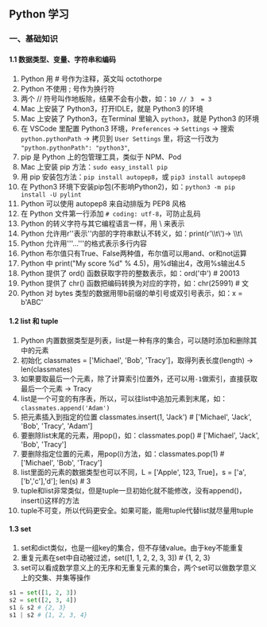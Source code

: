 ## Python 学习

### 一、基础知识
#### 1.1 数据类型、变量、字符串和编码
1. Python 用 # 号作为注释，英文叫 octothorpe
2. Python 不使用 ; 号作为换行符
3. 两个 // 符号叫作地板除，结果不会有小数，如：`10 // 3  = 3`
4. Mac 上安装了 Python3，打开IDLE，就是 Python3 的环境
5. Mac 上安装了 Python3，在Terminal 里输入 `python3`，就是 Python3 的环境
6. 在 VSCode 里配置 Python3 环境，`Preferences` -> `Settings` -> 搜索 `python.pythonPath` -> 拷贝到 `User Settings` 里，将这一行改为 `"python.pythonPath": "python3"`,
7. pip 是 Python 上的包管理工具，类似于 NPM、Pod
8. Mac 上安装 pip 方法：`sudo easy_install pip`
9. 用 pip 安装包方法：`pip install autopep8`，或 `pip3 install autopep8`
10. 在 Python3 环境下安装pip包(不影响Python2)，如：`python3 -m pip install -U pylint`
11. Python 可以使用 autopep8 来自动排版为 PEP8 风格
12. 在 Python 文件第一行添加 `# coding: utf-8`，可防止乱码
13. Python 的转义字符与其它编程语言一样，用 \ 来表示
14. Python 允许用r''表示''内部的字符串默认不转义，如：print(r'\\\t\\')-> \\\t\\ 
15. Python 允许用'''...'''的格式表示多行内容
16. Python 布尔值只有True、False两种值，布尔值可以用and、or和not运算
17. Python 中 print("My score %d" % 4.5)，用%d输出4，改用%s输出4.5
18. Python 提供了 ord() 函数获取字符的整数表示，如：ord('中') # 20013
19. Python 提供了 chr() 函数把编码转换为对应的字符，如：chr(25991) # 文
20. Python 对 bytes 类型的数据用带b前缀的单引号或双引号表示，如：x = b'ABC'

#### 1.2 list 和 tuple
1. Python 内置数据类型是列表，list是一种有序的集合，可以随时添加和删除其中的元素
2. 初始化 classmates = ['Michael', 'Bob', 'Tracy']，取得列表长度(length) -> len(classmates)
3. 如果要取最后一个元素，除了计算索引位置外，还可以用`-1`做索引，直接获取最后一个元素 -> Tracy
4. list是一个可变的有序表，所以，可以往list中追加元素到末尾，如：`classmates.append('Adam')`
5. 把元素插入到指定的位置 classmates.insert(1, 'Jack') # ['Michael', 'Jack', 'Bob', 'Tracy', 'Adam']
6. 要删除list末尾的元素，用pop()，如：classmates.pop() # ['Michael', 'Jack', 'Bob', 'Tracy']
7. 要删除指定位置的元素，用pop(i)方法，如：classmates.pop(1) # ['Michael', 'Bob', 'Tracy']
8. list里面的元素的数据类型也可以不同，L = ['Apple', 123, True]，s = ['a',['b','c'],'d']; len(s) # 3
9. tuple和list非常类似，但是tuple一旦初始化就不能修改，没有append()，insert()这样的方法
10. tuple不可变，所以代码更安全。如果可能，能用tuple代替list就尽量用tuple

#### 1.3 set
1. set和dict类似，也是一组key的集合，但不存储value。由于key不能重复
2. 重复元素在set中自动被过滤，set([1, 1, 2, 2, 3, 3]) # {1, 2, 3}
3. set可以看成数学意义上的无序和无重复元素的集合，两个set可以做数学意义上的交集、并集等操作
```python
s1 = set([1, 2, 3])
s2 = set([2, 3, 4])
s1 & s2 # {2, 3}
s1 | s2 # {1, 2, 3, 4}
```



